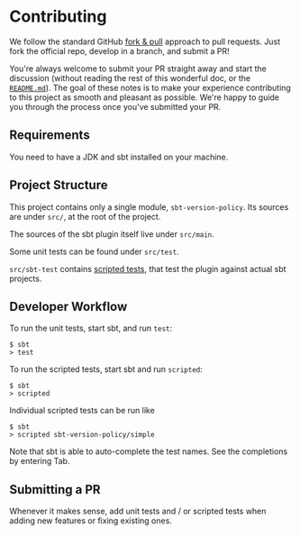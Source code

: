 # Contributing


We follow the standard GitHub [fork & pull](https://help.github.com/articles/using-pull-requests/#fork--pull) approach to pull requests. Just fork the official repo, develop in a branch, and submit a PR!

You're always welcome to submit your PR straight away and start the discussion (without reading the rest of this wonderful doc, or the [`README.md`](README.md)). The goal of these notes is to make your experience contributing to this project as smooth and pleasant as possible. We're happy to guide you through the process once you've submitted your PR.

## Requirements

You need to have a JDK and sbt installed on your machine.

## Project Structure

This project contains only a single module, `sbt-version-policy`. Its
sources are under `src/`, at the root of the project.

The sources of the sbt plugin itself live under `src/main`.

Some unit tests can be found under `src/test`.

`src/sbt-test` contains [scripted tests](https://www.scala-sbt.org/1.x/docs/Testing-sbt-plugins.html), that test the plugin against actual sbt projects.

## Developer Workflow

To run the unit tests, start sbt, and run `test`:
```text
$ sbt
> test
```

To run the scripted tests, start sbt and run `scripted`:
```text
$ sbt
> scripted
```

Individual scripted tests can be run like
```text
$ sbt
> scripted sbt-version-policy/simple
```
Note that sbt is able to auto-complete the test names. See the completions by entering Tab.

## Submitting a PR

Whenever it makes sense, add unit tests and / or scripted tests when adding
new features or fixing existing ones.
